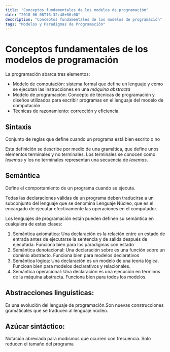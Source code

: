 ```yaml
---
title: "Conceptos fundamentales de los modelos de programación"
date: "2018-06-08T16:32:48+00:00"
description: "Conceptos fundamentales de los modelos de programación"
tags: "Modelos y Paradigmas de Programación"
---
```

# Conceptos fundamentales de los modelos de programación

La programación abarca tres elementos:
- Modelo de computación: sistema formal que define un lenguaje y como se ejecutan las instrucciones en una *máquina abstracta*
- Modelo de programación:  Concepto de técnicas de programación y diseños utilizados para escribir programas en el lenguaje del modelo de computación
- Técnicas de razonamiento: corrección y eficiencia.

## Sintaxis
Conjunto de reglas que define cuando un programa está bien escrito o no

Esta definición se describe por medio de una gramática, que define unos elementos terminales y no terminales. Los terminales se conocen como *lexemas* y los no terminales representan una secuencia de *lexemas*.

## Semántica
Define el comportamiento de un programa cuando se ejecuta.

Todas las declaraciones válidas de un programa deben traducirse a un subconjunto del lenguaje que se denomina Lenguaje Núcleo, que es el encargado de ejecutar efectivamente las operaciones en el computador.

Los lenguajes de programación están pueden definen su semántica en cualquiera de estas clases:

1. Semántica axiomática: Una declaración es la relación entre un estado de entrada antes de ejecutarse la sentencia y de salida después de ejecutada. Funciona bien para los paradigmas con estado
1. Semántica denotacional: Una declaración sobre es una función sobre un dominio abstracto. Funciona bien para modelos declarativos
1. Semántica lógica: Una declaración es un modelo de una teoría lógica. Funcioan bien para modelos declarativos y relacionales.
1. Semántica operacional: Una declaración es una ejecución en términos de la máquina abstracta. Funciona bien para todos los modelos.

## Abstracciones linguísticas:
Es una evolución del lenguaje de programación.Son nuevas construcciones gramáticales que se traducen al lenguaje núcleo.

## Azúcar sintáctico:
Notación abreviada para modismos que ocurren con frecuencia. Solo reducen el tamaño del programa

